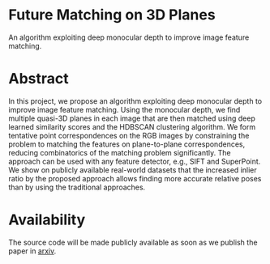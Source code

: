 # Future Matching on 3D Planes 
An algorithm exploiting deep monocular depth to improve image feature matching.

# Abstract
In this project, we propose an algorithm exploiting deep monocular depth to improve image feature matching.
Using the monocular depth, we find multiple quasi-3D planes in each image that are then matched using deep learned similarity scores and the HDBSCAN clustering algorithm. 
We form tentative point correspondences on the RGB images by constraining the problem to matching the features on plane-to-plane correspondences, reducing combinatorics of the matching problem significantly. 
The approach can be used with any feature detector, e.g., SIFT and SuperPoint. 
We show on publicly available real-world datasets that the increased inlier ratio by the proposed approach allows finding more accurate relative poses than by using the traditional approaches. 

# Availability 
The source code will be made publicly available as soon as we publish the paper in [arxiv](https://arxiv.org/).
